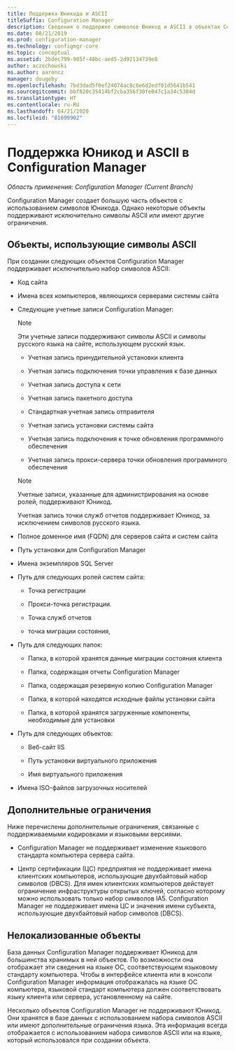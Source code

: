 ```yaml
---
title: Поддержка Юникода и ASCII
titleSuffix: Configuration Manager
description: Cведения о поддержке символов Юникод и ASCII в объектах Configuration Manager.
ms.date: 08/21/2019
ms.prod: configuration-manager
ms.technology: configmgr-core
ms.topic: conceptual
ms.assetid: 2bdec799-905f-48bc-aed5-2d92134739e8
author: aczechowski
ms.author: aaroncz
manager: dougeby
ms.openlocfilehash: 7bd3dad5f0ef24074ac8c8e6d2edf01d5641b541
ms.sourcegitcommit: bbf820c35414bf2cba356f30fe047c1a34c5384d
ms.translationtype: HT
ms.contentlocale: ru-RU
ms.lasthandoff: 04/21/2020
ms.locfileid: "81699902"
---
```

# <a name="unicode-and-ascii-support-in-configuration-manager"></a>Поддержка Юникод и ASCII в Configuration Manager

*Область применения: Configuration Manager (Current Branch)*

Configuration Manager создает большую часть объектов с использованием символов Юникода. Однако некоторые объекты поддерживают исключительно символы ASCII или имеют другие ограничения.  

## <a name="objects-that-use-ascii-characters"></a><a name="BKMK_ASCIIchar"></a> Объекты, использующие символы ASCII

При создании следующих объектов Configuration Manager поддерживает исключительно набор символов ASCII:  

- Код сайта  

- Имена всех компьютеров, являющихся серверами системы сайта  

- Следующие учетные записи Configuration Manager:  

    > [!NOTE]  
    > Эти учетные записи поддерживают символы ASCII и символы русского языка на сайте, использующем русский язык.  

    - Учетная запись принудительной установки клиента  

    - Учетная запись подключения точки управления к базе данных  

    - Учетная запись доступа к сети  

    - Учетная запись пакетного доступа  

    - Стандартная учетная запись отправителя  

    - Учетная запись установки системы сайта  

    - Учетная запись подключения к точке обновления программного обеспечения  

    - Учетная запись прокси-сервера точки обновления программного обеспечения  

    > [!NOTE]  
    > Учетные записи, указанные для администрирования на основе ролей, поддерживают Юникод.  
    >
    > Учетная запись точки служб отчетов поддерживает Юникод, за исключением символов русского языка.  

- Полное доменное имя (FQDN) для серверов сайта и систем сайта  

- Путь установки для Configuration Manager  

- Имена экземпляров SQL Server  

- Путь для следующих ролей систем сайта:  

    - Точка регистрации  

    - Прокси-точка регистрации.  

    - Точка служб отчетов  

    - точка миграции состояния,  

- Путь для следующих папок:  

    - Папка, в которой хранятся данные миграции состояния клиента  

    - Папка, содержащая отчеты Configuration Manager  

    - Папка, содержащая резервную копию Configuration Manager  

    - Папка, в которой находятся исходные файлы установки сайта  

    - Папка, в которой хранятся загруженные компоненты, необходимые для установки  

- Путь для следующих объектов:  

    - Веб-сайт IIS  

    - Путь установки виртуального приложения  

    - Имя виртуального приложения  

- Имена ISO-файлов загрузочных носителей  


## <a name="additional-limitations"></a><a name="BKMK_OtherCharLimitations"></a> Дополнительные ограничения

Ниже перечислены дополнительные ограничения, связанные с поддерживаемыми кодировками и языковыми версиями.  

- Configuration Manager не поддерживает изменение языкового стандарта компьютера сервера сайта.  

- Центр сертификации (ЦС) предприятия не поддерживает имена клиентских компьютеров, использующие двухбайтовый набор символов (DBCS). Для имен клиентских компьютеров действует ограничение инфраструктуры открытых ключей, согласно которому можно использовать только набор символов IA5. Configuration Manager не поддерживает имена ЦС и значения имени субъекта, использующие двухбайтовый набор символов (DBCS).  


## <a name="objects-that-arent-localized"></a><a name="BKMK_LangNonLocalize"></a> Нелокализованные объекты

База данных Configuration Manager поддерживает Юникод для большинства хранимых в ней объектов. По возможности она отображает эти сведения на языке ОС, соответствующем языковому стандарту компьютера. Чтобы в интерфейсе клиента или в консоли Configuration Manager информация отображалась на языке ОС компьютера, языковой стандарт компьютера должен соответствовать языку клиента или сервера, установленному на сайте.  

Несколько объектов Configuration Manager не поддерживают Юникод. Они хранятся в базе данных с использованием набора символов ASCII или имеют дополнительные ограничения языка. Эта информация всегда отображается с использованием набора символов ASCII или на языке, который использовался при создании объекта.  
